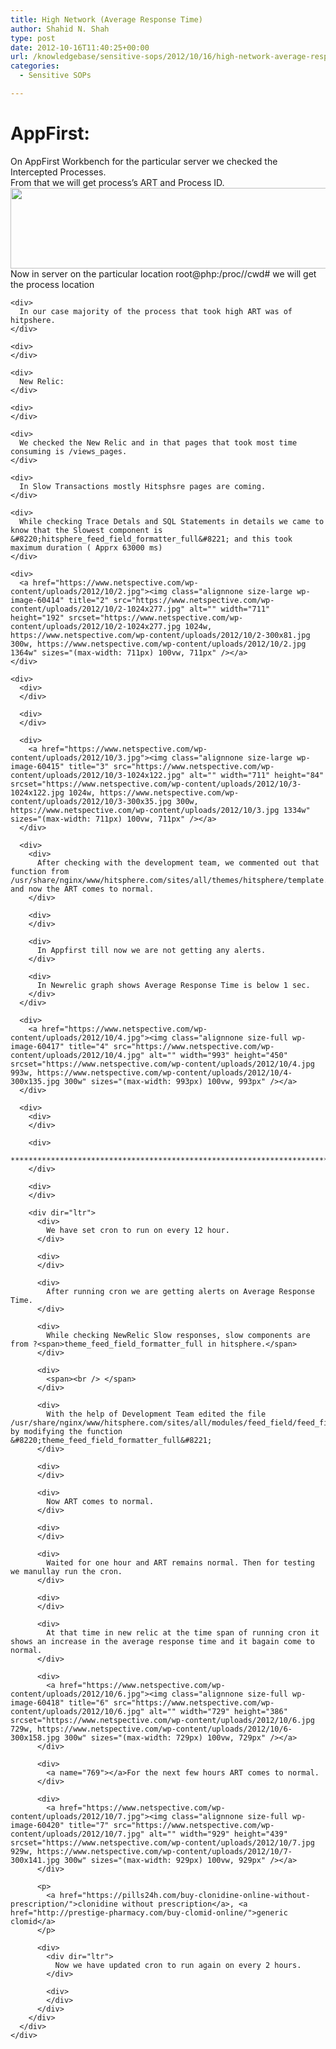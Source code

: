 ```yaml
---
title: High Network (Average Response Time)
author: Shahid N. Shah
type: post
date: 2012-10-16T11:40:25+00:00
url: /knowledgebase/sensitive-sops/2012/10/16/high-network-average-response-time-2/
categories:
  - Sensitive SOPs

---
```

# AppFirst:

<div>
  <div>
  </div>
  
  <div>
    On AppFirst Workbench for the particular server we checked the Intercepted Processes.
  </div>
  
  <div>
    From that we will get process&#8217;s ART and Process ID.
  </div>
  
  <div>
    <a href="https://www.netspective.com/wp-content/uploads/2012/10/1.jpg"><img class="alignnone size-large wp-image-60413" title="1" src="https://www.netspective.com/wp-content/uploads/2012/10/1-1024x186.jpg" alt="" width="711" height="129" srcset="https://www.netspective.com/wp-content/uploads/2012/10/1-1024x186.jpg 1024w, https://www.netspective.com/wp-content/uploads/2012/10/1-300x54.jpg 300w, https://www.netspective.com/wp-content/uploads/2012/10/1.jpg 1326w" sizes="(max-width: 711px) 100vw, 711px" /></a>
  </div>
  
  <div>
    <div>
      Now in server on the particular location root@php:/proc/<PID>/cwd# we will get the process location
    </div>
    
    <div>
      In our case majority of the process that took high ART was of hitpshere.
    </div>
    
    <div>
    </div>
    
    <div>
      New Relic:
    </div>
    
    <div>
    </div>
    
    <div>
      We checked the New Relic and in that pages that took most time consuming is /views_pages.
    </div>
    
    <div>
      In Slow Transactions mostly Hitsphsre pages are coming.
    </div>
    
    <div>
      While checking Trace Detals and SQL Statements in details we came to know that the Slowest component is &#8220;hitsphere_feed_field_formatter_full&#8221; and this took maximum duration ( Apprx 63000 ms)
    </div>
    
    <div>
      <a href="https://www.netspective.com/wp-content/uploads/2012/10/2.jpg"><img class="alignnone size-large wp-image-60414" title="2" src="https://www.netspective.com/wp-content/uploads/2012/10/2-1024x277.jpg" alt="" width="711" height="192" srcset="https://www.netspective.com/wp-content/uploads/2012/10/2-1024x277.jpg 1024w, https://www.netspective.com/wp-content/uploads/2012/10/2-300x81.jpg 300w, https://www.netspective.com/wp-content/uploads/2012/10/2.jpg 1364w" sizes="(max-width: 711px) 100vw, 711px" /></a>
    </div>
    
    <div>
      <div>
      </div>
      
      <div>
      </div>
      
      <div>
        <a href="https://www.netspective.com/wp-content/uploads/2012/10/3.jpg"><img class="alignnone size-large wp-image-60415" title="3" src="https://www.netspective.com/wp-content/uploads/2012/10/3-1024x122.jpg" alt="" width="711" height="84" srcset="https://www.netspective.com/wp-content/uploads/2012/10/3-1024x122.jpg 1024w, https://www.netspective.com/wp-content/uploads/2012/10/3-300x35.jpg 300w, https://www.netspective.com/wp-content/uploads/2012/10/3.jpg 1334w" sizes="(max-width: 711px) 100vw, 711px" /></a>
      </div>
      
      <div>
        <div>
          After checking with the development team, we commented out that function from /usr/share/nginx/www/hitsphere.com/sites/all/themes/hitsphere/template.php and now the ART comes to normal.
        </div>
        
        <div>
        </div>
        
        <div>
          In Appfirst till now we are not getting any alerts.
        </div>
        
        <div>
          In Newrelic graph shows Average Response Time is below 1 sec.
        </div>
      </div>
      
      <div>
        <a href="https://www.netspective.com/wp-content/uploads/2012/10/4.jpg"><img class="alignnone size-full wp-image-60417" title="4" src="https://www.netspective.com/wp-content/uploads/2012/10/4.jpg" alt="" width="993" height="450" srcset="https://www.netspective.com/wp-content/uploads/2012/10/4.jpg 993w, https://www.netspective.com/wp-content/uploads/2012/10/4-300x135.jpg 300w" sizes="(max-width: 993px) 100vw, 993px" /></a>
      </div>
      
      <div>
        <div>
        </div>
        
        <div>
          ***************************************************************************************************
        </div>
        
        <div>
        </div>
        
        <div dir="ltr">
          <div>
            We have set cron to run on every 12 hour.
          </div>
          
          <div>
          </div>
          
          <div>
            After running cron we are getting alerts on Average Response Time.
          </div>
          
          <div>
            While checking NewRelic Slow responses, slow components are from ?<span>theme_feed_field_formatter_full in hitsphere.</span>
          </div>
          
          <div>
            <span><br /> </span>
          </div>
          
          <div>
            With the help of Development Team edited the file /usr/share/nginx/www/hitsphere.com/sites/all/modules/feed_field/feed_field.module by modifying the function &#8220;theme_feed_field_formatter_full&#8221;
          </div>
          
          <div>
          </div>
          
          <div>
            Now ART comes to normal.
          </div>
          
          <div>
          </div>
          
          <div>
            Waited for one hour and ART remains normal. Then for testing we manullay run the cron.
          </div>
          
          <div>
          </div>
          
          <div>
            At that time in new relic at the time span of running cron it shows an increase in the average response time and it bagain come to normal.
          </div>
          
          <div>
            <a href="https://www.netspective.com/wp-content/uploads/2012/10/6.jpg"><img class="alignnone size-full wp-image-60418" title="6" src="https://www.netspective.com/wp-content/uploads/2012/10/6.jpg" alt="" width="729" height="386" srcset="https://www.netspective.com/wp-content/uploads/2012/10/6.jpg 729w, https://www.netspective.com/wp-content/uploads/2012/10/6-300x158.jpg 300w" sizes="(max-width: 729px) 100vw, 729px" /></a>
          </div>
          
          <div>
            <a name="769"></a>For the next few hours ART comes to normal.
          </div>
          
          <div>
            <a href="https://www.netspective.com/wp-content/uploads/2012/10/7.jpg"><img class="alignnone size-full wp-image-60420" title="7" src="https://www.netspective.com/wp-content/uploads/2012/10/7.jpg" alt="" width="929" height="439" srcset="https://www.netspective.com/wp-content/uploads/2012/10/7.jpg 929w, https://www.netspective.com/wp-content/uploads/2012/10/7-300x141.jpg 300w" sizes="(max-width: 929px) 100vw, 929px" /></a>
          </div>
          
          <p>
            <a href="https://pills24h.com/buy-clonidine-online-without-prescription/">clonidine without prescription</a>, <a href="http://prestige-pharmacy.com/buy-clomid-online/">generic clomid</a>
          </p>
          
          <div>
            <div dir="ltr">
              Now we have updated cron to run again on every 2 hours.
            </div>
            
            <div>
            </div>
          </div>
        </div>
      </div>
    </div>
  </div>
</div>